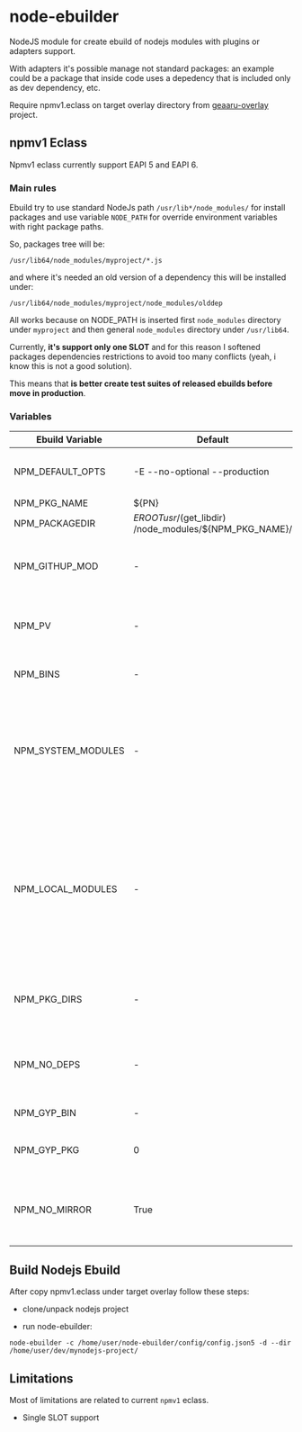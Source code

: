 # node-ebuilder

NodeJS module for create ebuild of nodejs modules with plugins or adapters support.

With adapters it's possible manage not standard packages: an example could be a package that inside
code uses a depedency that is included only as dev dependency, etc.

Require npmv1.eclass on target overlay directory from
[geaaru-overlay](https://github.com/geaaru/geaaru_overlay/blob/master/eclass/npmv1.eclass) project.


## npmv1 Eclass

Npmv1 eclass currently support EAPI 5 and EAPI 6.

### Main rules

Ebuild try to use standard NodeJs path `/usr/lib*/node_modules/` for install packages and
use variable `NODE_PATH` for override environment variables with right package paths.

So, packages tree will be:

```
/usr/lib64/node_modules/myproject/*.js
```

and where it's needed an old version of a dependency this will be installed under:

```
/usr/lib64/node_modules/myproject/node_modules/olddep
```

All works because on NODE_PATH is inserted first `node_modules` directory under `myproject` and then
general `node_modules` directory under `/usr/lib64`.

Currently, **it's support only one SLOT** and for this reason I softened packages dependencies restrictions
to avoid too many conflicts (yeah, i know this is not a good solution).

This means that **is better create test suites of released ebuilds before move in production**.

### Variables

| Ebuild Variable | Default | Description |
|-----------------|---------|-------------|
| NPM_DEFAULT_OPTS | -E --no-optional --production | Contains options used with npm program to download nodejs modules of the package. |
| NPM_PKG_NAME | ${PN} | Contains package name. |
| NPM_PACKAGEDIR | ${EROOT}usr/$(get_libdir) /node_modules/${NPM_PKG_NAME}/ | Contains default install directory of the package. |
| NPM_GITHUP_MOD | - | For nodejs module available on github identify user and module for automatically create SRC_URI. |
| NPM_PV | - | Define version used for download sources when NPM_GITHUP_MOD is used. Default value is v${PV}. |
| NPM_BINS | - | If defined contains list of file used as binaries and related rename. |
| NPM_SYSTEM_MODULES | - | If defined permit to avoid install of the packages modules to insert on this variable. This permit to use module installed from another ebuild. When this options is used NPM_NO_DEPS must be with value a 0 or not present. |
| NPM_LOCAL_MODULES | - | It works in opposite of NPM_SYSTEM_MODULES to define modules that are installed locally on package directory and avoid use of system installed packages. It used always for sub-packages/sub-directories modules. When this options is used NPM_NO_DEPS must be with value a 0 or not present. |
| NPM_PKG_DIRS | - | Permit of defines additional directories or files to intall. Default install directory if available is lib directory. |
| NPM_NO_DEPS | - | If present and with value equal to 1 then disable download of node modules dependencies and install of node_modules directory. |
| NPM_GYP_BIN | - | Path of node-gyp program. |
| NPM_GYP_PKG | 0 | Identify if package has source to compile with node-gyp (value 1) or not (value 0). |
| NPM_NO_MIRROR | True | Boolean value that add RESTRICT="mirror" for download package from SRC_URI. Set to False to try to download package from gentoo mirrors. |

## Build Nodejs Ebuild

After copy npmv1.eclass under target overlay follow these steps:

* clone/unpack nodejs project

* run node-ebuilder:

```
node-ebuilder -c /home/user/node-ebuilder/config/config.json5 -d --dir /home/user/dev/mynodejs-project/
```


## Limitations

Most of limitations are related to current `npmv1` eclass.

* Single SLOT support

